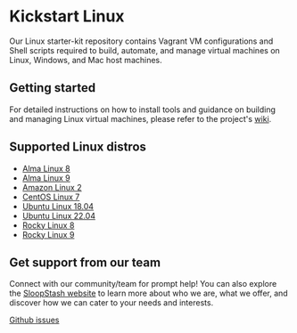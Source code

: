 # Kickstart Linux
Our Linux starter-kit repository contains Vagrant VM configurations and Shell scripts required to build, automate, and manage virtual machines on Linux, Windows, and Mac host machines.  

## Getting started 
For detailed instructions on how to install tools and guidance on building and managing Linux virtual machines, please refer to the project's [wiki](https://github.com/sloopstash/kickstart-linux/wiki).

## Supported Linux distros
* [Alma Linux 8](https://github.com/sloopstash/kickstart-linux/wiki/Alma-Linux-8)
* [Alma Linux 9](https://github.com/sloopstash/kickstart-linux/wiki/Alma-Linux-9)
* [Amazon Linux 2](https://github.com/sloopstash/kickstart-linux/wiki/Amazon-Linux-2)
* [CentOS Linux 7](https://github.com/sloopstash/kickstart-linux/wiki/CentOS-Linux-7)
* [Ubuntu Linux 18.04](https://github.com/sloopstash/kickstart-linux/wiki/Ubuntu-Linux-18.04)
* [Ubuntu Linux 22.04](https://github.com/sloopstash/kickstart-linux/wiki/Ubuntu-Linux-22.04)
* [Rocky Linux 8](https://github.com/sloopstash/kickstart-linux/wiki/Rocky-Linux-8)
* [Rocky Linux 9](https://github.com/sloopstash/kickstart-linux/wiki/Rocky-Linux-9)

## Get support from our team
Connect with our community/team for prompt help! You can also explore the [SloopStash website](https://sloopstash.com) to learn more about who we are, what we offer, and discover how we can cater to your needs and interests.

[Github issues](https://github.com/sloopstash/kickstart-linux/issues)
